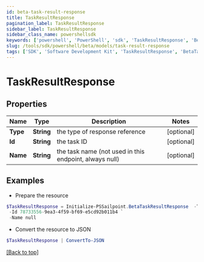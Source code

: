 ```yaml
---
id: beta-task-result-response
title: TaskResultResponse
pagination_label: TaskResultResponse
sidebar_label: TaskResultResponse
sidebar_class_name: powershellsdk
keywords: ['powershell', 'PowerShell', 'sdk', 'TaskResultResponse', 'BetaTaskResultResponse'] 
slug: /tools/sdk/powershell/beta/models/task-result-response
tags: ['SDK', 'Software Development Kit', 'TaskResultResponse', 'BetaTaskResultResponse']
---
```



# TaskResultResponse

## Properties

Name | Type | Description | Notes
------------ | ------------- | ------------- | -------------
**Type** | **String** | the type of response reference | [optional] 
**Id** | **String** | the task ID | [optional] 
**Name** | **String** | the task name (not used in this endpoint, always null) | [optional] 

## Examples

- Prepare the resource
```powershell
$TaskResultResponse = Initialize-PSSailpoint.BetaTaskResultResponse  -Type TASK_RESULT `
 -Id 78733556-9ea3-4f59-bf69-e5cd92b011b4 `
 -Name null
```

- Convert the resource to JSON
```powershell
$TaskResultResponse | ConvertTo-JSON
```


[[Back to top]](#) 

